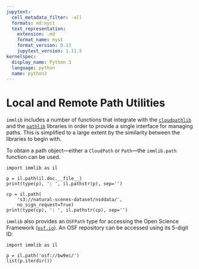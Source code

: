 ```yaml
---
jupytext:
  cell_metadata_filter: -all
  formats: md:myst
  text_representation:
    extension: .md
    format_name: myst
    format_version: 0.13
    jupytext_version: 1.11.5
kernelspec:
  display_name: Python 3
  language: python
  name: python3
---
```

# Local and Remote Path Utilities

`immlib` includes a number of functions that integrate with the
[`cloudpathlib`](https://cloudpathlib.drivendata.org/stable/) and the
[`pathlib`](https://docs.python.org/3/library/pathlib.html) libraries in order
to provide a single interface for managing paths. This is simplified to a large
extent by the similarity between the libraries to begin with.

To obtain a path object&mdash;either a `CloudPath` or `Path`&mdash;the
`immlib.path` function can be used.

```{code-cell}
import immlib as il

p = il.path(il.doc.__file__)
print(type(p), ': ', il.pathstr(p), sep='')

cp = il.path(
    's3://natural-scenes-dataset/nsddata/',
    no_sign_request=True)
print(type(cp), ': ', il.pathstr(cp), sep='')
```

`immlib` also provides an `OSFPath` type for accessing the Open Science
Framework ([`osf.io`](https://osf.io/)). An OSF repository can be accessed using
its 5-digit ID:

```{code-cell}
import immlib as il

p = il.path('osf://bw9ec/')
list(p.iterdir())
```
